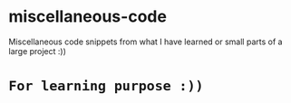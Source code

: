 # miscellaneous-code
Miscellaneous code snippets from what I have learned or small parts of a large project :))

# `For learning purpose :))`
